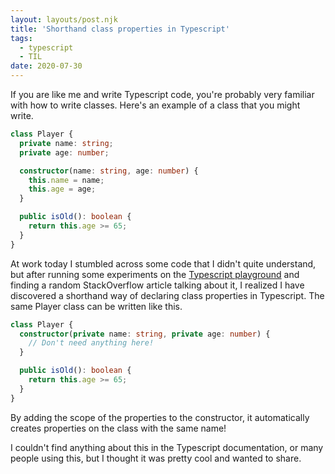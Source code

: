 ```yaml
---
layout: layouts/post.njk
title: 'Shorthand class properties in Typescript'
tags:
  - typescript
  - TIL
date: 2020-07-30
---
```


If you are like me and write Typescript code, you're probably very familiar with how to write classes. Here's an example of a class that you might write.

```typescript
class Player {
  private name: string;
  private age: number;

  constructor(name: string, age: number) {
    this.name = name;
    this.age = age;
  }

  public isOld(): boolean {
    return this.age >= 65;
  }
}
```

At work today I stumbled across some code that I didn't quite understand, but after running some experiments on the [Typescript playground](https://www.typescriptlang.org/play/index.html#code/MYGwhgzhAEAK4E8CmAnaBvAUNawD2AdhAC4oCuwxeKAFAA4oCWAbmMUtAWALZIBc0EkwIBzADTQGLNhzAj+nMtwBGqAJQZs0AL6YtdMspCNg0RhADyIACY01A5XjwgkYAppw4USYmRTviAAtzADo5DgA+AF5oADYAVgBuLV1tIA) and finding a random StackOverflow article talking about it, I realized I have discovered a shorthand way of declaring class properties in Typescript. The same Player class can be written like this.

```typescript
class Player {
  constructor(private name: string, private age: number) {
    // Don't need anything here!
  }

  public isOld(): boolean {
    return this.age >= 65;
  }
}
```

By adding the scope of the properties to the constructor, it automatically creates properties on the class with the same name!

I couldn't find anything about this in the Typescript documentation, or many people using this, but I thought it was pretty cool and wanted to share.
